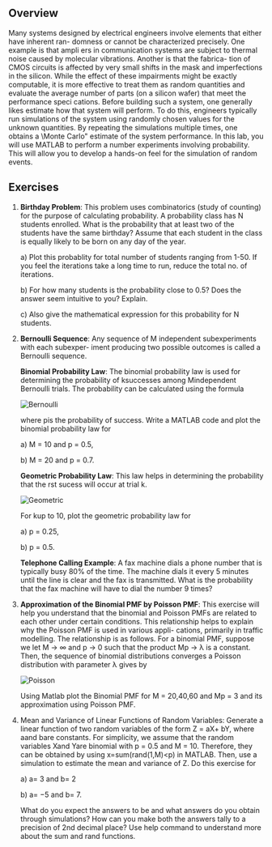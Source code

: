 ## Overview
Many systems designed by electrical engineers involve elements that either have inherent ran-
domness or cannot be characterized precisely. One example is that ampli ers in communication
systems are subject to thermal noise caused by molecular vibrations. Another is that the fabrica-
tion of CMOS circuits is affected by very small shifts in the mask and imperfections in the silicon.
While the effect of these impairments might be exactly computable, it is more effective to treat
them as random quantities and evaluate the average number of parts (on a silicon wafer) that meet
the performance speci cations.
Before building such a system, one generally likes estimate how that system will perform. To
do this, engineers typically run simulations of the system using randomly chosen values for the
unknown quantities. By repeating the simulations multiple times, one obtains a \Monte Carlo"
estimate of the system performance. In this lab, you will use MATLAB to perform a number
experiments involving probability. This will allow you to develop a hands-on feel for the simulation
of random events.

## Exercises
1) **Birthday Problem**: This problem uses combinatorics (study of counting) for the purpose of
calculating probability. A probability class has N students enrolled. What is the probability
that at least two of the students have the same birthday? Assume that each student in the
class is equally likely to be born on any day of the year.
    
    a) Plot this probablity for total number of students ranging from 1-50. If you feel the
iterations take a long time to run, reduce the total no. of iterations.
    
    b) For how many students is the probability close to 0.5? Does the answer seem intuitive
to you? Explain.
    
    c) Also give the mathematical expression for this probability for N students.
    
2) **Bernoulli Sequence**: Any sequence of M independent subexperiments with each subexper-
iment producing two possible outcomes is called a Bernoulli sequence.

    **Binomial Probability Law**: The binomial probability law is used for determining the
probability of ksuccesses among Mindependent Bernoulli trials. The probability can be
calculated using the formula

    ![Bernoulli](https://latex.codecogs.com/png.image?\dpi{110}&space;\bg_black&space;Pr[k]=\binom{M}{k}p^{k}(1-p)^{M-k}&space;&space;&space;&space;&space;&space;&space;;k=0,1,...,M&space;)

    where pis the probability of success. Write a MATLAB code and plot the binomial probability
law for
    
    a) M = 10 and p = 0.5,
    
    b) M = 20 and p = 0.7.

    **Geometric Probability Law**: This law helps in determining the probability that the rst
sucess will occur at trial k.

    ![Geometric](https://latex.codecogs.com/png.image?%5Cdpi%7B110%7D%20%5Cbg_black%20Pr%5Bk%5D=(1-p)%5E%7Bk-1%7Dp%20%20%20%20%20%20%20;k=1,2,...,%20)

    For kup to 10, plot the geometric probability law for
    
    a) p = 0.25,

    b) p = 0.5.

    **Telephone Calling Example**: A fax machine dials a phone number that is typically busy
80% of the time. The machine dials it every 5 minutes until the line is clear and the fax is
transmitted. What is the probability that the fax machine will have to dial the number 9
times?

3) **Approximation of the Binomial PMF by Poisson PMF**: This exercise will help you
understand that the binomial and Poisson PMFs are related to each other under certain
conditions. This relationship helps to explain why the Poisson PMF is used in various appli-
cations, primarily in traffic modelling. The relationship is as follows. For a binomial PMF,
suppose we let M → ∞ and p → 0 such that the product Mp → λ is a constant. Then, the
sequence of binomial distributions converges a Poisson distribution with parameter λ gives
by

    ![Poisson](https://latex.codecogs.com/png.image?\dpi{110}&space;\bg_black&space;Pr[k]=\frac{\lambda^{k}}{k!}e^{-\lambda})

    Using Matlab plot the Binomial PMF for M = 20,40,60 and Mp = 3 and its approximation
using Poisson PMF.

4) Mean and Variance of Linear Functions of Random Variables: Generate a linear
function of two random variables of the form Z = aX+ bY, where aand bare constants.
For simplicity, we assume that the random variables Xand Yare binomial with p = 0.5 and
M = 10. Therefore, they can be obtained by using x=sum(rand(1,M)<p) in MATLAB. Then,
use a simulation to estimate the mean and variance of Z. Do this exercise for

    a) a= 3 and b= 2

    b) a= −5 and b= 7.

    What do you expect the answers to be and what answers do you obtain through simulations?
How can you make both the answers tally to a precision of 2nd decimal place? Use help
command to understand more about the sum and rand functions.
